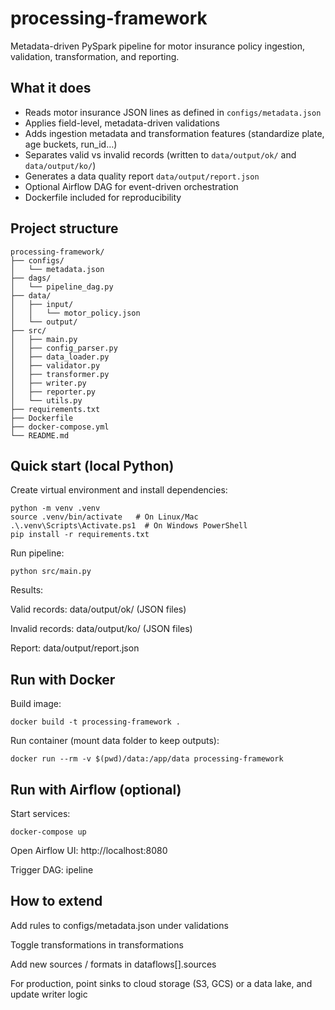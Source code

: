 # processing-framework
Metadata-driven PySpark pipeline for motor insurance policy ingestion, validation, transformation, and reporting.

## What it does
- Reads motor insurance JSON lines as defined in `configs/metadata.json`
- Applies field-level, metadata-driven validations
- Adds ingestion metadata and transformation features (standardize plate, age buckets, run_id…)
- Separates valid vs invalid records (written to `data/output/ok/` and `data/output/ko/`)
- Generates a data quality report `data/output/report.json`
- Optional Airflow DAG for event-driven orchestration
- Dockerfile included for reproducibility

## Project structure
```text
processing-framework/
├── configs/
│   └── metadata.json
├── dags/
│   └── pipeline_dag.py
├── data/
│   ├── input/
│   │   └── motor_policy.json
│   └── output/
├── src/
│   ├── main.py
│   ├── config_parser.py
│   ├── data_loader.py
│   ├── validator.py
│   ├── transformer.py
│   ├── writer.py
│   ├── reporter.py
│   └── utils.py
├── requirements.txt
├── Dockerfile
├── docker-compose.yml
└── README.md
```
## Quick start (local Python)
Create virtual environment and install dependencies:

```
python -m venv .venv
source .venv/bin/activate   # On Linux/Mac
.\.venv\Scripts\Activate.ps1  # On Windows PowerShell
pip install -r requirements.txt
```
Run pipeline:

```
python src/main.py
```
Results:

Valid records: data/output/ok/ (JSON files)

Invalid records: data/output/ko/ (JSON files)

Report: data/output/report.json

## Run with Docker
Build image:

```
docker build -t processing-framework .
```
Run container (mount data folder to keep outputs):
```
docker run --rm -v $(pwd)/data:/app/data processing-framework
```
## Run with Airflow (optional)
Start services:

```
docker-compose up
```
Open Airflow UI: http://localhost:8080

Trigger DAG: ipeline

## How to extend
Add rules to configs/metadata.json under validations

Toggle transformations in transformations

Add new sources / formats in dataflows[].sources

For production, point sinks to cloud storage (S3, GCS) or a data lake, and update writer logic
